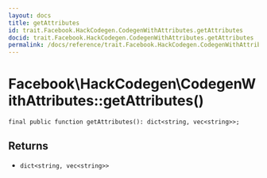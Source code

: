 ```yaml
---
layout: docs
title: getAttributes
id: trait.Facebook.HackCodegen.CodegenWithAttributes.getAttributes
docid: trait.Facebook.HackCodegen.CodegenWithAttributes.getAttributes
permalink: /docs/reference/trait.Facebook.HackCodegen.CodegenWithAttributes.getAttributes.md
---
```

# Facebook\\HackCodegen\\CodegenWithAttributes::getAttributes()




``` Hack
final public function getAttributes(): dict<string, vec<string>>;
```




## Returns




- ` dict<string, vec<string>> `